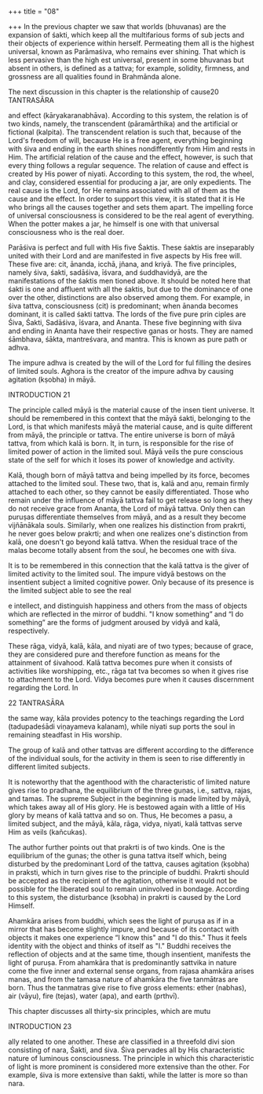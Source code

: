 +++
title = "08"

+++
In the previous chapter we saw that worlds (bhuvanas) are the expansion of śakti, which keep all the multifarious forms of sub jects and their objects of experience within herself. Permeating them all is the highest universal, known as Parāmaśiva, who remains ever shining. That which is less pervasive than the high est universal, present in some bhuvanas but absent in others, is defined as a tattva; for example, solidity, firmness, and grossness are all qualities found in Brahmānda alone. 

The next discussion in this chapter is the relationship of cause20 TANTRASĀRA 

and effect (kāryakaranabhāva). According to this system, the relation is of two kinds, namely, the transcendent (pāramārthika) and the artificial or fictional (kalpita). The transcendent relation is such that, because of the Lord's freedom of will, because He is a free agent, everything beginning with śiva and ending in the earth shines nondifferently from Him and rests in Him. The artificial relation of the cause and the effect, however, is such that every thing follows a regular sequence. The relation of cause and effect is created by His power of niyati. According to this system, the rod, the wheel, and clay, considered essential for producing a jar, are only expedients. The real cause is the Lord, for He remains associated with all of them as the cause and the effect. In order to support this view, it is stated that it is He who brings all the causes together and sets them apart. The impelling force of universal consciousness is considered to be the real agent of everything. When the potter makes a jar, he himself is one with that universal consciousness who is the real doer. 

Parāśiva is perfect and full with His five Śaktis. These śaktis are inseparably united with their Lord and are manifested in five aspects by His free will. These five are: cit, ānanda, icchā, jñana, and kriyā. The five principles, namely śiva, śakti, sadāśiva, īśvara, and śuddhavidyā, are the manifestations of the śaktis men tioned above. It should be noted here that śakti is one and affluent with all the śaktis, but due to the dominance of one over the other, distinctions are also observed among them. For example, in śiva tattva, consciousness (cit) is predominant; when ānanda becomes dominant, it is called śakti tattva. The lords of the five pure prin ciples are Śiva, Śakti, Sadāśiva, īśvara, and Ananta. These five beginning with śiva and ending in Ananta have their respective ganas or hosts. They are named śāmbhava, śākta, mantreśvara, and mantra. This is known as pure path or adhva. 

The impure adhva is created by the will of the Lord for ful filling the desires of limited souls. Aghora is the creator of the impure adhva by causing agitation (kṣobha) in māyā. 

INTRODUCTION 21 

The principle called māyā is the material cause of the insen tient universe. It should be remembered in this context that the māyā śakti, belonging to the Lord, is that which manifests māyā the material cause, and is quite different from māyā, the principle or tattva. The entire universe is born of māyā tattva, from which kalā is born. It, in turn, is responsible for the rise of limited power of action in the limited soul. Māyā veils the pure conscious state of the self for which it loses its power of knowledge and activity. 

Kalā, though born of māyā tattva and being impelled by its force, becomes attached to the limited soul. These two, that is, kalā and aṇu, remain firmly attached to each other, so they cannot be easily differentiated. Those who remain under the influence of māyā tattva fail to get release so long as they do not receive grace from Ananta, the Lord of māyā tattva. Only then can puruṣas differentiate themselves from māyā, and as a result they become vijñānākala souls. Similarly, when one realizes his distinction from prakrti, he never goes below prakrti; and when one realizes one's distinction from kalā, one doesn't go beyond kalā tattva. When the residual trace of the malas become totally absent from the soul, he becomes one with śiva. 

It is to be remembered in this connection that the kalā tattva is the giver of limited activity to the limited soul. The impure vidyā bestows on the insentient subject a limited cognitive power. Only because of its presence is the limited subject able to see the real 

e intellect, and distinguish happiness and others from the mass of objects which are reflected in the mirror of buddhi. "I know something” and “I do something” are the forms of judgment aroused by vidyā and kalā, respectively. 

These rāga, vidyā, kalā, kāla, and niyati are of two types; because of grace, they are considered pure and therefore function as means for the attainment of śivahood. Kalā tattva becomes pure when it consists of activities like worshipping, etc., rāga tat tva becomes so when it gives rise to attachment to the Lord. Vidya becomes pure when it causes discernment regarding the Lord. In 

22 TANTRASĀRA 

the same way, kāla provides potency to the teachings regarding the Lord (tadupadeśādi viṇayameva kalanam), while niyati sup ports the soul in remaining steadfast in His worship. 

The group of kalā and other tattvas are different according to the difference of the individual souls, for the activity in them is seen to rise differently in different limited subjects. 

It is noteworthy that the agenthood with the characteristic of limited nature gives rise to pradhana, the equilibrium of the three guṇas, i.e., sattva, rajas, and tamas. The supreme Subject in the beginning is made limited by māyā, which takes away all of His glory. He is bestowed again with a little of His glory by means of kalā tattva and so on. Thus, He becomes a pasu, a limited subject, and the māyā, kāla, rāga, vidya, niyati, kalā tattvas serve Him as veils (kañcukas). 

The author further points out that prakrti is of two kinds. One is the equilibrium of the gunas; the other is guna tattva itself which, being disturbed by the predominant Lord of the tattva, causes agitation (kṣobha) in praksti, which in turn gives rise to the principle of buddhi. Prakrti should be accepted as the recipient of the agitation, otherwise it would not be possible for the liberated soul to remain uninvolved in bondage. According to this system, the disturbance (ksobha) in prakrti is caused by the Lord Himself. 

Ahamkāra arises from buddhi, which sees the light of puruṣa as if in a mirror that has become slightly impure, and because of its contact with objects it makes one experience “I know this" and "I do this." Thus it feels identity with the object and thinks of itself as "I." Buddhi receives the reflection of objects and at the same time, though insentient, manifests the light of puruṣa. From ahamkāra that is predominantly sattvika in nature come the five inner and external sense organs, from rajasa ahamkāra arises manas, and from the tamasa nature of ahamkāra the five tanmātras are born. Thus the tanmatras give rise to five gross elements: ether (nabhas), air (vāyu), fire (tejas), water (apa), and earth (prthvī). 

This chapter discusses all thirty-six principles, which are mutu 

INTRODUCTION 23 

ally related to one another. These are classified in a threefold divi sion consisting of nara, Śakti, and śiva. Śiva pervades all by His characteristic nature of luminous consciousness. The principle in which this characteristic of light is more prominent is considered more extensive than the other. For example, śiva is more extensive than śakti, while the latter is more so than nara. 
